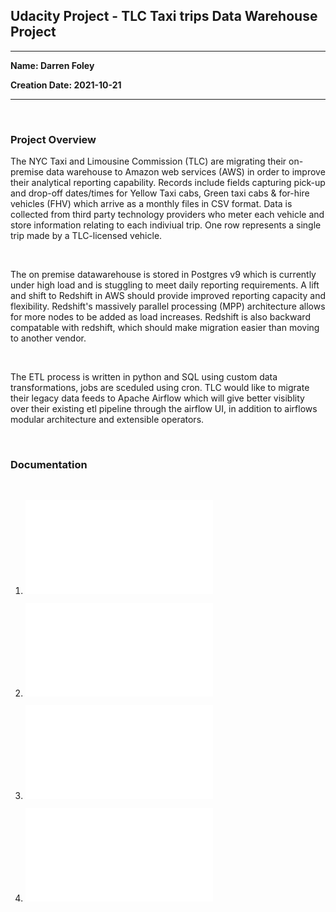 ## Udacity Project - TLC Taxi trips Data Warehouse Project
---------------------------------------------------------

**Name: Darren Foley**

**Creation Date: 2021-10-21**

-------------------------------------------------------

<br>

### Project Overview

<p>The NYC Taxi and Limousine Commission (TLC) are migrating their on-premise data warehouse to Amazon web services (AWS) in order to improve their analytical reporting capability. Records include fields capturing pick-up and drop-off dates/times for Yellow Taxi cabs, Green taxi cabs & for-hire vehicles (FHV) which arrive as a monthly files in CSV format. Data is collected from third party technology providers who meter each vehicle and store information relating to each indiviual trip. One row represents a single trip made by a TLC-licensed vehicle.</p>

<br>

<p>The on premise datawarehouse is stored in Postgres v9 which is currently under high load and is stuggling to meet daily reporting requirements. A lift and shift to Redshift in AWS should provide improved reporting capacity and flexibility. Redshift's massively parallel processing (MPP) architecture allows for more nodes to be added as load increases. Redshift is also backward compatable with redshift, which should make migration easier than moving to another vendor. </p>

<br>

<p>The ETL process is written in python and SQL using custom data transformations, jobs are sceduled using cron. TLC would like to migrate their legacy data feeds to Apache Airflow which will give better visiblity over their existing etl pipeline through the airflow UI, in addition to airflows modular architecture and extensible operators.</p>

<br>

### Documentation

<br>

1. ![Project Scope](docs/ProjectScope.md) 

2. ![Data Dictionary](docs/DataDictionary.md)

3. ![Data Model](docs/DataModel.md)

4. ![ETL Design](docs/ETLDesign.md) 
